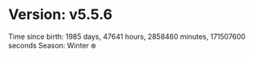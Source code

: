 # Version: v5.5.6
Time since birth: 1985 days, 47641 hours, 2858460 minutes, 171507600 seconds
Season: Winter ❄️
